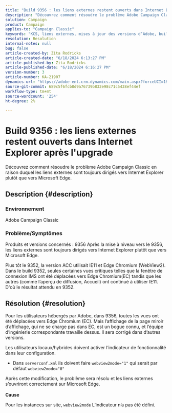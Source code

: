 ```yaml
---
title: "Build 9356 : les liens externes restent ouverts dans Internet Explorer après la mise à niveau"
description: "Découvrez comment résoudre le problème Adobe Campaign Classic en raison duquel les liens externes sont toujours dirigés vers Internet Explorer plutôt que vers Microsoft Edge."
solution: Campaign
product: Campaign
applies-to: "Campaign Classic"
keywords: "KCS, liens externes, mises à jour des versions d’Adobe, build 9356, Adobe Build Updates"
resolution: Resolution
internal-notes: null
bug: false
article-created-by: Zita Rodricks
article-created-date: "6/18/2024 6:13:27 PM"
article-published-by: Zita Rodricks
article-published-date: "6/18/2024 6:16:27 PM"
version-number: 3
article-number: KA-21907
dynamics-url: "https://adobe-ent.crm.dynamics.com/main.aspx?forceUCI=1&pagetype=entityrecord&etn=knowledgearticle&id=ec06e272-9e2d-ef11-840a-002248084fbb"
source-git-commit: 689c5f6fcb8d9a76739b832e98c71c5438ef44ef
workflow-type: tm+mt
source-wordcount: '254'
ht-degree: 2%

---
```


# Build 9356 : les liens externes restent ouverts dans Internet Explorer après l&#39;upgrade


Découvrez comment résoudre le problème Adobe Campaign Classic en raison duquel les liens externes sont toujours dirigés vers Internet Explorer plutôt que vers Microsoft Edge.

## Description {#description}


### Environnement

Adobe Campaign Classic

### Problème/Symptômes

Produits et versions concernés : 9356 Après la mise à niveau vers le 9356, les liens externes sont toujours dirigés vers Internet Explorer plutôt que vers Microsoft Edge.

Plus tôt le 9352, la version ACC utilisait IE11 et Edge Chromium (WebView2). Dans le build 9352, seules certaines vues critiques telles que la fenêtre de connexion IMS ont été déplacées vers Edge Chromium(EC) tandis que les autres (comme l’aperçu de diffusion, Accueil) ont continué à utiliser IE11. D&#39;où le résultat attendu en 9352.


## Résolution {#resolution}


Pour les utilisateurs hébergés par Adobe, dans 9356, toutes les vues ont été déplacées vers Edge Chromium (EC). Mais l’affichage de la page miroir d’affichage, qui ne se charge pas dans EC, est un bogue connu, et l’équipe d’ingénierie correspondante travaille dessus. Il sera corrigé dans d’autres versions.

Les utilisateurs locaux/hybrides doivent activer l’indicateur de fonctionnalité dans leur configuration.

- Dans `serverconf.xml` ils doivent faire `webview2mode="1"` qui serait par défaut `webview2mode="0"`


Après cette modification, le problème sera résolu et les liens externes s’ouvriront correctement sur Microsoft Edge.
<br> <br><b>Cause</b>


Pour les instances sur site, `webview2mode` L’indicateur n’a pas été défini.


